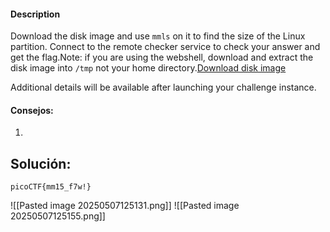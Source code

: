 #### Description

Download the disk image and use `mmls` on it to find the size of the Linux partition. Connect to the remote checker service to check your answer and get the flag.Note: if you are using the webshell, download and extract the disk image into `/tmp` not your home directory.[Download disk image](https://artifacts.picoctf.net/c/164/disk.img.gz)

Additional details will be available after launching your challenge instance.

#### Consejos:
1.  

## Solución:
```
picoCTF{mm15_f7w!}
```
![[Pasted image 20250507125131.png]]
![[Pasted image 20250507125155.png]]
